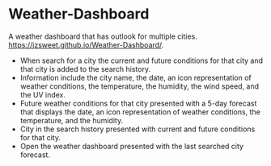 # Weather-Dashboard

A weather dashboard that has outlook for multiple cities.
https://jzsweet.github.io/Weather-Dashboard/.

* When search for a city the current and future conditions for that city and that city is added to the search history.
* Information include the city name, the date, an icon representation of weather conditions, the temperature, the humidity, the wind speed, and the UV index.
* Future weather conditions for that city  presented with a 5-day forecast that displays the date, an icon representation of weather conditions, the temperature, and the humidity.
* City in the search history presented with current and future conditions for that city.
* Open the weather dashboard presented with the last searched city forecast.